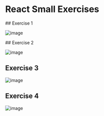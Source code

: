 # React Small Exercises

## Exercise 1

![image](https://user-images.githubusercontent.com/5306791/45717375-149d2200-bb9a-11e8-9895-8aa10baf6c44.png)


## Exercise 2

![image](https://user-images.githubusercontent.com/5306791/45717418-3a2a2b80-bb9a-11e8-88dd-a4500330f1d3.png)

## Exercise 3

![image](https://user-images.githubusercontent.com/5306791/45717446-4a420b00-bb9a-11e8-8293-fbf18a6fe3f3.png)

## Exercise 4

![image](https://user-images.githubusercontent.com/5306791/45717459-5a59ea80-bb9a-11e8-84ed-ebafe33455af.png)
